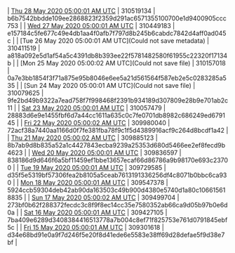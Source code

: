 | [Thu 28 May 2020 05:00:01 AM UTC](https://transfer.sh/trYEO/dashninja-dbdump-20200528070001.tar.bz2) | 310519134 | b6b7542bbdde109ee2868823f2359d291ac6571355100700e1d9400905ccc753 | 
| [Wed 27 May 2020 05:00:01 AM UTC](https://transfer.sh/N0o2B/dashninja-dbdump-20200527070001.tar.bz2) | 310449183 | e157184c5fe677c49e4db1aa4f0afb7f797d8b245b6cabdc7842d4aff0ad045c | 
| [Tue 26 May 2020 05:00:01 AM UTC](Could not save metadata) | 310411519 | a818a092e5d1af54a5c4391db8b393ee22f5781482580f61955c22320f17134b | 
| [Mon 25 May 2020 05:00:02 AM UTC](Could not save file) | 310157018 | 0a7e3bb1854f3f71a875e95b8046e6ee5a21d561564f587eb2e5c0283285a535 | 
| [Sun 24 May 2020 05:00:01 AM UTC](Could not save file) | 310079625 | 9fe2bd49b9322a7ead758f7f998468f2391b934189d307809e28b9e701ab2c11 | 
| [Sat 23 May 2020 05:00:01 AM UTC](https://transfer.sh/Ed4FV/dashninja-dbdump-20200523070001.tar.bz2) | 310057479 | 28883d6e9e1455fbf6d7a44cc1611a635c0c7fe0701db8982c686249ed679145 | 
| [Fri 22 May 2020 05:00:02 AM UTC](https://transfer.sh/h21PZ/dashninja-dbdump-20200522070002.tar.bz2) | 309980040 | 72acf38a7440aa1166d0f7fe381fba78f9c1f5d4389916acf9c264d8bcdf1a42 | 
| [Thu 21 May 2020 05:00:02 AM UTC](https://transfer.sh/6334L/dashninja-dbdump-20200521070002.tar.bz2) | 309885123 | 8b7ab9d8b835a52a1c4427843ecba9239a25353d680d5466ee2ef8fecd9b4623 | 
| [Wed 20 May 2020 05:00:01 AM UTC](https://transfer.sh/161VAi/dashninja-dbdump-20200520070001.tar.bz2) | 309836597 | 838186d9d646f6a5bf11459ef1bbe13657ecaf66d86786a9b98170e693c23700 | 
| [Tue 19 May 2020 05:00:01 AM UTC]() | 309729585 | d35f5e5319bf57306fea2b8105a5ceab7613191336256df4c8071b0bbc6ca930 | 
| [Mon 18 May 2020 05:00:01 AM UTC](https://transfer.sh/y2MEk/dashninja-dbdump-20200518070001.tar.bz2) | 309547378 | 5924ccb59304deb42ab90da163503c49b900d4380e5740d1a80c106615618835 | 
| [Sun 17 May 2020 05:00:02 AM UTC]() | 309499704 | 273bf0b62f288372fecdc3c8f9f8ec14cc35e7580352ab66ca9d05b97b0e6d0a | 
| [Sat 16 May 2020 05:00:01 AM UTC]() | 309427105 | 7ba409e6289d3408384416513778a7b004c8ef71f825753e761d0791845ebf5c | 
| [Fri 15 May 2020 05:00:01 AM UTC]() | 309301618 | d34e68bd91e0a9f7d246f5e20f8d41ede6e5583e38ff69d28defae5f9d38e7bf | 
